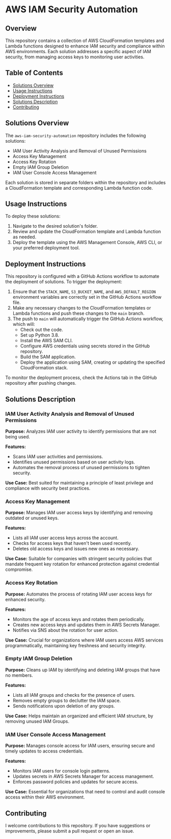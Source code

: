 # AWS IAM Security Automation

## Overview
This repository contains a collection of AWS CloudFormation templates and Lambda functions designed to enhance IAM security and compliance within AWS environments. Each solution addresses a specific aspect of IAM security, from managing access keys to monitoring user activities.

## Table of Contents
- [Solutions Overview](#solutions-overview)
- [Usage Instructions](#usage-instructions)
- [Deployment Instructions](#deployment-instructions)
- [Solutions Description](#solutions-description)
- [Contributing](#contributing)


## Solutions Overview
The `aws-iam-security-automation` repository includes the following solutions:
- IAM User Activity Analysis and Removal of Unused Permissions
- Access Key Management
- Access Key Rotation
- Empty IAM Group Deletion
- IAM User Console Access Management

Each solution is stored in separate folders within the repository and includes a CloudFormation template and corresponding Lambda function code.

## Usage Instructions
To deploy these solutions:
1. Navigate to the desired solution's folder.
2. Review and update the CloudFormation template and Lambda function as needed.
3. Deploy the template using the AWS Management Console, AWS CLI, or your preferred deployment tool.

## Deployment Instructions

This repository is configured with a GitHub Actions workflow to automate the deployment of solutions. To trigger the deployment:

1. Ensure that the `STACK_NAME`, `S3_BUCKET_NAME`, and `AWS_DEFAULT_REGION` environment variables are correctly set in the GitHub Actions workflow file.
2. Make any necessary changes to the CloudFormation templates or Lambda functions and push these changes to the `main` branch.
3. The push to `main` will automatically trigger the GitHub Actions workflow, which will:
    - Check out the code.
    - Set up Python 3.8.
    - Install the AWS SAM CLI.
    - Configure AWS credentials using secrets stored in the GitHub repository.
    - Build the SAM application.
    - Deploy the application using SAM, creating or updating the specified CloudFormation stack.

To monitor the deployment process, check the Actions tab in the GitHub repository after pushing changes.

## Solutions Description

### IAM User Activity Analysis and Removal of Unused Permissions

**Purpose:** Analyzes IAM user activity to identify permissions that are not being used.

**Features:**
- Scans IAM user activities and permissions.
- Identifies unused permissions based on user activity logs.
- Automates the removal process of unused permissions to tighten security.

**Use Case:** Best suited for maintaining a principle of least privilege and compliance with security best practices.

### Access Key Management

**Purpose:** Manages IAM user access keys by identifying and removing outdated or unused keys.

**Features:**
- Lists all IAM user access keys across the account.
- Checks for access keys that haven't been used recently.
- Deletes old access keys and issues new ones as necessary.

**Use Case:** Suitable for companies with stringent security policies that mandate frequent key rotation for enhanced protection against credential compromise.

### Access Key Rotation

**Purpose:** Automates the process of rotating IAM user access keys for enhanced security.

**Features:**
- Monitors the age of access keys and rotates them periodically.
- Creates new access keys and updates them in AWS Secrets Manager.
- Notifies via SNS about the rotation for user action.

**Use Case:** Crucial for organizations where IAM users access AWS services programmatically, maintaining key freshness and security integrity.

### Empty IAM Group Deletion

**Purpose:** Cleans up IAM by identifying and deleting IAM groups that have no members.

**Features:**
- Lists all IAM groups and checks for the presence of users.
- Removes empty groups to declutter the IAM space.
- Sends notifications upon deletion of any groups.

**Use Case:** Helps maintain an organized and efficient IAM structure, by removing unused IAM Groups.

### IAM User Console Access Management

**Purpose:** Manages console access for IAM users, ensuring secure and timely updates to access credentials.

**Features:**
- Monitors IAM users for console login patterns.
- Updates secrets in AWS Secrets Manager for access management.
- Enforces password policies and updates for secure access.

**Use Case:** Essential for organizations that need to control and audit console access within their AWS environment.

## Contributing
I welcome contributions to this repository. If you have suggestions or improvements, please submit a pull request or open an issue.
